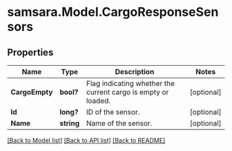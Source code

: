# samsara.Model.CargoResponseSensors
## Properties

Name | Type | Description | Notes
------------ | ------------- | ------------- | -------------
**CargoEmpty** | **bool?** | Flag indicating whether the current cargo is empty or loaded. | [optional] 
**Id** | **long?** | ID of the sensor. | [optional] 
**Name** | **string** | Name of the sensor. | [optional] 

[[Back to Model list]](../README.md#documentation-for-models) [[Back to API list]](../README.md#documentation-for-api-endpoints) [[Back to README]](../README.md)

